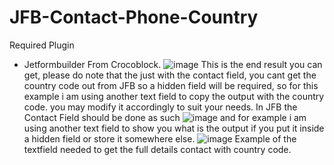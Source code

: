 # JFB-Contact-Phone-Country
Required Plugin 
- Jetformbuilder From Crocoblock.
![image](https://github.com/EquilibriumTechx/JFB-Contact-Phone-Country/assets/65528418/d6df9411-ca12-455d-8b5c-bbeae823278a)
This is the end result you can get, please do note that the just with the contact field, you cant get the country code out from JFB so a hidden field will be required, so for this example i am using another text field to copy the output with the country code. you may modify it accordingly to suit your needs.
In JFB the Contact Field should be done as such
![image](https://github.com/EquilibriumTechx/JFB-Contact-Phone-Country/assets/65528418/8b0898e3-fbbe-4c7b-828e-f9d34e27af83)
and for example i am using another text field to show you what is the output if you put it inside a hidden field or store it somewhere else.
![image](https://github.com/EquilibriumTechx/JFB-Contact-Phone-Country/assets/65528418/6229238a-a25a-433d-9901-37c3d379fac5)
Example of the textfield needed to get the full details contact with country code.
